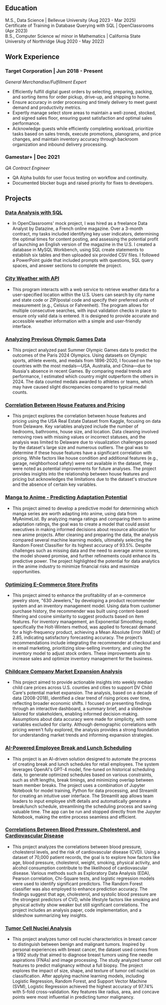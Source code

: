 ## Education

M.S., Data Science | Bellevue University (Aug 2023 - Mar 2025)<br>
Certificate of Training in Database Querying with SQL | OpenClassrooms (Apr 2023)<br>
B.S., Computer Science w/ minor in Mathematics | California State University of Northridge (Aug 2020 - May 2022)<br>

## Work Experience

### Target Corporation | Jun 2018 - Present
*General Merchandise/Fulfillment Expert*
- Efficiently fulfill digital guest orders by selecting, preparing, packing, and sorting items for order pickup, drive-up, and shipping to home.
- Ensure accuracy in order processing and timely delivery to meet guest demand and productivity metrics.
- Expertly manage select store areas to maintain a well-zoned, stocked, and signed sales floor, ensuring guest satisfaction and optimal sales performance.
- Acknowledge guests while efficiently completing workload, prioritize tasks based on sales trends, execute promotions, planograms, and price changes, and maintain inventory accuracy through backroom organization and inbound delivery processing.

### Gamestar+ | Dec 2021
*QA Contract Engineer*
- QA Alpha builds for user focus testing on workflow and continuity.
- Documented blocker bugs and raised priority for fixes to developers.

## Projects

### [Data Analysis with SQL](https://github.com/Oc18a/Nathanael-Ochoa-Project-Portfolio/tree/main/Data%20Analysis%20with%20SQL)
- In OpenClassrooms' mock project, I was hired as a freelance Data Analyst by Datazine, a French online magazine. Over a 3-month contract, my tasks included identifying key user indicators, determining the optimal times for content posting, and assessing the potential profit of launching an English version of the magazine in the U.S. I created a database in MySQL Workbench, using SQL create statements to establish six tables and then uploaded six provided CSV files. I followed a PowerPoint guide that included prompts with questions, SQL query spaces, and answer sections to complete the project.

### [City Weather with API](https://github.com/Oc18a/Nathanael-Ochoa-Project-Portfolio/tree/main/City%20Weather%20with%20API)
- This program interacts with a web service to retrieve weather data for a user-specified location within the U.S. Users can search by city name and state code or ZIP/postal code and specify their preferred units of measurement (e.g., Celsius or Fahrenheit). The program allows for multiple consecutive searches, with input validation checks in place to ensure only valid data is entered. It is designed to provide accurate and accessible weather information with a simple and user-friendly interface.

### [Analyzing Previous Olympic Games Data](https://github.com/Oc18a/Nathanael-Ochoa-Portfolio.github.io/tree/main/Analyzing%20Previous%20Olympic%20Games%20Data)
- This project analyzed past Summer Olympic Games data to predict the outcomes of the Paris 2024 Olympics. Using datasets on Olympic sports, athlete events, and medals from 1896-2020, I focused on the top countries with the most medals—USA, Australia, and China—due to Russia's absence in recent Games. By comparing medal trends and performance, I estimated which country might outperform the others in 2024. The data counted medals awarded to athletes or teams, which may have caused slight discrepancies compared to typical medal counts.

### [Correlation Between House Features and Pricing](https://github.com/Oc18a/Nathanael-Ochoa-Project-Portfolio/tree/main/Correlation%20Between%20House%20Features%20and%20Pricing)
- This project explores the correlation between house features and pricing using the USA Real Estate Dataset from Kaggle, focusing on data from Delaware. Key variables analyzed include the number of bedrooms, bathrooms, house size, and location. Data cleaning involved removing rows with missing values or incorrect statuses, and the analysis was limited to Delaware due to visualization challenges posed by the dataset's large size and numerous outliers. The goal was to determine if these house features have a significant correlation with pricing. While factors like house condition and additional features (e.g., garage, neighborhood safety) were not available in the dataset, they were noted as potential improvements for future analyses. The project provides insights into the relationship between house features and pricing but acknowledges the limitations due to the dataset's structure and the absence of certain key variables.

### [Manga to Anime - Predicting Adaptation Potential](https://github.com/Oc18a/Nathanael-Ochoa-Project-Portfolio/tree/main/Manga%20to%20Anime%20-%20Predicting%20Adaptation%20Potential)
- This project aimed to develop a predictive model for determining which manga series are worth adapting into anime, using data from MyAnimeList. By analyzing manga ratings and comparing them to anime adaptation ratings, the goal was to create a model that could assist executives in making informed decisions about resource allocation for new anime projects. After cleaning and preparing the data, the analysis compared several machine learning models, ultimately selecting the Random Forest Classifier for its highest accuracy of 93.5%. Despite challenges such as missing data and the need to average anime scores, the model showed promise, and further refinements could enhance its predictive power. The project highlighted the potential for data analytics in the anime industry to minimize financial risks and maximize opportunities.

### [Optimizing E-Commerce Store Profits](https://github.com/Oc18a/Nathanael-Ochoa-Project-Portfolio/tree/main/Optimizing%20E-Commerce%20Store%20Profits)
- This project aimed to enhance the profitability of an e-commerce jewelry store, "630 Jewelers," by developing a product recommender system and an inventory management model. Using data from customer purchase history, the recommender was built using content-based filtering and cosine similarity to suggest products based on item features. For inventory management, an Exponential Smoothing model, specifically the Holt-Winters method, was applied to forecast demand for a high-frequency product, achieving a Mean Absolute Error (MAE) of 2.85, indicating satisfactory forecasting accuracy. The project’s recommendations include integrating the recommender at checkout and in email marketing, prioritizing slow-selling inventory, and using the inventory model to adjust stock orders. These improvements aim to increase sales and optimize inventory management for the business.

### [Childcare Company Market Expansion Analysis](https://github.com/Oc18a/Nathanael-Ochoa-Project-Portfolio/tree/main/Childcare%20Company%20Market%20Expansion%20Analysis)
- This project aimed to provide actionable insights into weekly median child care prices across U.S. counties and cities to support DV Child Care's potential market expansion. The analysis, based on a decade of data (2008-2018), identified a clear trend of rising prices over time, reflecting broader economic shifts. I focused on presenting findings through an interactive dashboard, a summary brief, and a slideshow tailored for stakeholders, enabling informed decision-making. Assumptions about data accuracy were made for simplicity, with some variables excluded for clarity. Although demographic correlations with pricing weren't fully explored, the analysis provides a strong foundation for understanding market trends and informing expansion strategies.

### [AI-Powered Employee Break and Lunch Scheduling](https://github.com/Oc18a/Nathanael-Ochoa-Project-Portfolio/tree/main/AI-Powered%20Employee%20Break%20and%20Lunch%20Scheduling)
- This project is an AI-driven solution designed to automate the process of creating break and lunch schedules for retail employees. The system leverages OpenAI's GPT-4 model, fine-tuned on historical scheduling data, to generate optimized schedules based on various constraints, such as shift lengths, break timings, and minimizing overlap between team member breaks. The project uses a combination of Jupyter Notebook for model training, Python for data processing, and Streamlit for creating an intuitive user interface. The Streamlit app allows team leaders to input employee shift details and automatically generate a break/lunch schedule, streamlining the scheduling process and saving valuable time. The app can be run and stopped directly from the Jupyter Notebook, making the entire process seamless and efficient.

### [Correlations Between Blood Pressure, Cholesterol, and Cardiovascular Disease](https://github.com/Oc18a/Nathanael-Ochoa-Project-Portfolio/tree/main/Correlations%20Between%20Blood%20Pressure%2C%20Cholesterol%2C%20and%20Cardiovascular%20Disease)
- This project analyzes the correlations between blood pressure, cholesterol levels, and the risk of cardiovascular disease (CVD). Using a dataset of 70,000 patient records, the goal is to explore how factors like age, blood pressure, cholesterol, weight, smoking, physical activity, and alcohol consumption contribute to the likelihood of cardiovascular disease. Various methods such as Exploratory Data Analysis (EDA), Pearson correlation, Chi-Square tests, and logistic regression models were used to identify significant predictors. The Random Forest classifier was also employed to enhance prediction accuracy. The findings suggest that age, cholesterol, and systolic blood pressure are the strongest predictors of CVD, while lifestyle factors like smoking and physical activity show weaker but still significant correlations. The project includes an analysis paper, code implementation, and a slideshow summarizing key insights.

### [Tumor Cell Nuclei Analysis]()
- This project analyzes tumor cell nuclei characteristics in breast cancer to distinguish between benign and malignant tumors. Inspired by personal experiences with breast cancer, the dataset used comes from a 1992 study that aimed to diagnose breast tumors using fine needle aspirations (FNAs) and image processing. The study analyzed tumor cell features to predict malignancy without a full biopsy. The project explores the impact of size, shape, and texture of tumor cell nuclei on classification. After applying machine learning models, including Logistic Regression, Random Forest, and Support Vector Machine (SVM), Logistic Regression achieved the highest accuracy of 97.74% with 5-fold cross-validation. Key features like radius, area, and concave points were most influential in predicting tumor malignancy.
